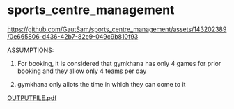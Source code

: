 # sports_centre_management

https://github.com/GautSam/sports_centre_management/assets/143202389/0e665806-d436-42b7-82e9-049c9b810f93

ASSUMPTIONS:
1. For booking, it is considered that gymkhana has only 4 games for 
prior booking and they allow only 4 teams per day 

2. gymkhana only allots the time in which they can come to it


[OUTPUTFILE.pdf](https://github.com/GautSam/sports_centre_management/files/12550512/OUTPUTFILE.pdf)
